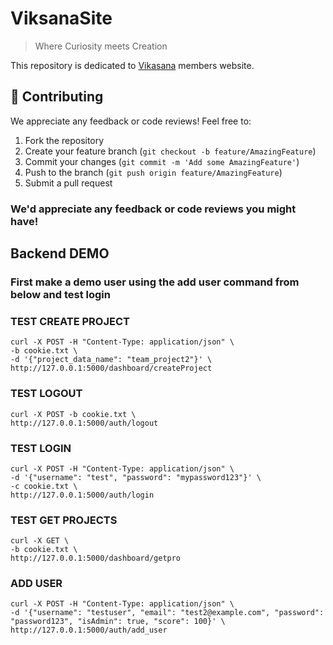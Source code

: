 # ViksanaSite
> Where Curiosity meets Creation

This repository is dedicated to [Vikasana](https://www.linkedin.com/company/vikasana-research/) members website.

## 🤝 Contributing
We appreciate any feedback or code reviews! Feel free to:
1. Fork the repository
2. Create your feature branch (`git checkout -b feature/AmazingFeature`)
3. Commit your changes (`git commit -m 'Add some AmazingFeature'`)
4. Push to the branch (`git push origin feature/AmazingFeature`)
5. Submit a pull request

### We'd appreciate any feedback or code reviews you might have!

## Backend DEMO

### First make a demo user using the add user command from below and test login

### TEST CREATE PROJECT

```
curl -X POST -H "Content-Type: application/json" \
-b cookie.txt \
-d '{"project_data_name": "team_project2"}' \
http://127.0.0.1:5000/dashboard/createProject
```

### TEST LOGOUT

```
curl -X POST -b cookie.txt \
http://127.0.0.1:5000/auth/logout
```

### TEST LOGIN

```
curl -X POST -H "Content-Type: application/json" \
-d '{"username": "test", "password": "mypassword123"}' \
-c cookie.txt \
http://127.0.0.1:5000/auth/login
```

### TEST GET PROJECTS

```
curl -X GET \
-b cookie.txt \
http://127.0.0.1:5000/dashboard/getpro
```

### ADD USER

```
curl -X POST -H "Content-Type: application/json" \
-d '{"username": "testuser", "email": "test2@example.com", "password": "password123", "isAdmin": true, "score": 100}' \
http://127.0.0.1:5000/auth/add_user
```
